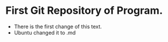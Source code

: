 # First Git Repository of Program.

* There is the first change of this text.
* Ubuntu changed it to .md
